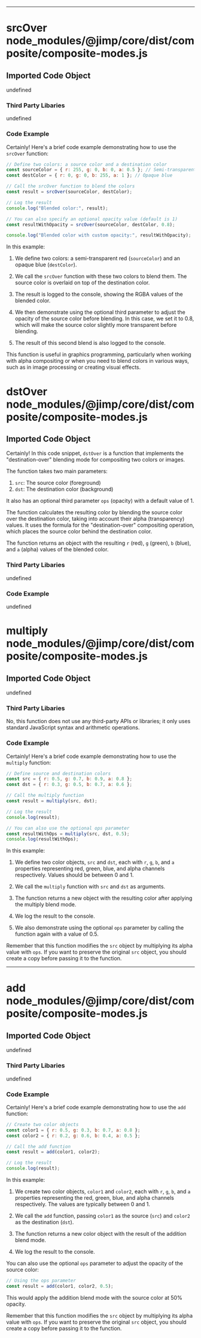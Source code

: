 

  

  
---
# srcOver node_modules/@jimp/core/dist/composite/composite-modes.js
## Imported Code Object
undefined

### Third Party Libaries

undefined

### Code Example

Certainly! Here's a brief code example demonstrating how to use the `srcOver` function:

```javascript
// Define two colors: a source color and a destination color
const sourceColor = { r: 255, g: 0, b: 0, a: 0.5 }; // Semi-transparent red
const destColor = { r: 0, g: 0, b: 255, a: 1 }; // Opaque blue

// Call the srcOver function to blend the colors
const result = srcOver(sourceColor, destColor);

// Log the result
console.log("Blended color:", result);

// You can also specify an optional opacity value (default is 1)
const resultWithOpacity = srcOver(sourceColor, destColor, 0.8);

console.log("Blended color with custom opacity:", resultWithOpacity);
```

In this example:

1. We define two colors: a semi-transparent red (`sourceColor`) and an opaque blue (`destColor`).

2. We call the `srcOver` function with these two colors to blend them. The source color is overlaid on top of the destination color.

3. The result is logged to the console, showing the RGBA values of the blended color.

4. We then demonstrate using the optional third parameter to adjust the opacity of the source color before blending. In this case, we set it to 0.8, which will make the source color slightly more transparent before blending.

5. The result of this second blend is also logged to the console.

This function is useful in graphics programming, particularly when working with alpha compositing or when you need to blend colors in various ways, such as in image processing or creating visual effects.

# dstOver node_modules/@jimp/core/dist/composite/composite-modes.js
## Imported Code Object
Certainly! In this code snippet, `dstOver` is a function that implements the "destination-over" blending mode for compositing two colors or images.

The function takes two main parameters:
1. `src`: The source color (foreground)
2. `dst`: The destination color (background)

It also has an optional third parameter `ops` (opacity) with a default value of 1.

The function calculates the resulting color by blending the source color over the destination color, taking into account their alpha (transparency) values. It uses the formula for the "destination-over" compositing operation, which places the source color behind the destination color.

The function returns an object with the resulting `r` (red), `g` (green), `b` (blue), and `a` (alpha) values of the blended color.

### Third Party Libaries

undefined

### Code Example

undefined

# multiply node_modules/@jimp/core/dist/composite/composite-modes.js
## Imported Code Object
undefined

### Third Party Libaries

No, this function does not use any third-party APIs or libraries; it only uses standard JavaScript syntax and arithmetic operations.

### Code Example

Certainly! Here's a brief code example demonstrating how to use the `multiply` function:

```javascript
// Define source and destination colors
const src = { r: 0.5, g: 0.7, b: 0.9, a: 0.8 };
const dst = { r: 0.3, g: 0.5, b: 0.7, a: 0.6 };

// Call the multiply function
const result = multiply(src, dst);

// Log the result
console.log(result);

// You can also use the optional ops parameter
const resultWithOps = multiply(src, dst, 0.5);
console.log(resultWithOps);
```

In this example:

1. We define two color objects, `src` and `dst`, each with `r`, `g`, `b`, and `a` properties representing red, green, blue, and alpha channels respectively. Values should be between 0 and 1.

2. We call the `multiply` function with `src` and `dst` as arguments.

3. The function returns a new object with the resulting color after applying the multiply blend mode.

4. We log the result to the console.

5. We also demonstrate using the optional `ops` parameter by calling the function again with a value of 0.5.

Remember that this function modifies the `src` object by multiplying its alpha value with `ops`. If you want to preserve the original `src` object, you should create a copy before passing it to the function.

---
# add node_modules/@jimp/core/dist/composite/composite-modes.js
## Imported Code Object
undefined

### Third Party Libaries

undefined

### Code Example

Certainly! Here's a brief code example demonstrating how to use the `add` function:

```javascript
// Create two color objects
const color1 = { r: 0.5, g: 0.3, b: 0.7, a: 0.8 };
const color2 = { r: 0.2, g: 0.6, b: 0.4, a: 0.5 };

// Call the add function
const result = add(color1, color2);

// Log the result
console.log(result);
```

In this example:

1. We create two color objects, `color1` and `color2`, each with `r`, `g`, `b`, and `a` properties representing the red, green, blue, and alpha channels respectively. The values are typically between 0 and 1.

2. We call the `add` function, passing `color1` as the source (`src`) and `color2` as the destination (`dst`).

3. The function returns a new color object with the result of the addition blend mode.

4. We log the result to the console.

You can also use the optional `ops` parameter to adjust the opacity of the source color:

```javascript
// Using the ops parameter
const result = add(color1, color2, 0.5);
```

This would apply the addition blend mode with the source color at 50% opacity.

Remember that this function modifies the `src` object by multiplying its alpha value with `ops`. If you want to preserve the original `src` object, you should create a copy before passing it to the function.


  